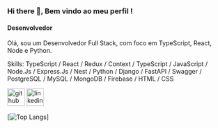 ### Hi there 👋, Bem vindo ao meu perfil !
#### Desenvolvedor
Olá, sou um Desenvolvedor Full Stack, com foco em TypeScript, React, Node e Python.

Skills: TypeScript / React / Redux / Context / TypeScript / JavaScript / Node.Js / Express.Js / Nest / Python / Django / FastAPI / Swagger / PostgreSQL / MySQL / MongoDB / Firebase / HTML / CSS


[<img src='https://cdn.jsdelivr.net/npm/simple-icons@3.0.1/icons/github.svg' alt='github' height='40'>](https://github.com/viniciusgrp)  [<img src='https://cdn.jsdelivr.net/npm/simple-icons@3.0.1/icons/linkedin.svg' alt='linkedin' height='40'>](https://linkedin.com/in/viniciusgrp/)  

[![Top Langs](https://github-readme-stats.vercel.app/api/top-langs/?username=viniciusgrp)]
